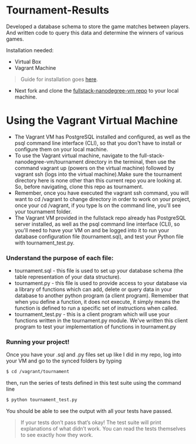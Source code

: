 # Tournament-Results
Developed a database schema to store the game matches between players. And written code to query this data and determine the winners of various games.

Installation needed:
  - Virtual Box
  - Vagrant Machine  
> Guide for installation goes [here](https://www.google.com/url?q=https://www.udacity.com/wiki/ud197/install-vagrant&sa=D&ust=1490854878829000&usg=AFQjCNFHekjbFdZ6IjFikEkXl0kKS2jfXg).
- Next fork and clone the [fullstack-nanodegree-vm repo](https://www.google.com/url?q=http://github.com/udacity/fullstack-nanodegree-vm&sa=D&ust=1490854878831000&usg=AFQjCNFLyYQ_rt2ifBZCxIdJK3XN7CpLzg) to your local machine.
# Using the Vagrant Virtual Machine

  - The Vagrant VM has PostgreSQL installed and configured, as well as the psql command line interface (CLI), so that you don't have to install or configure them on your local machine.
  - To use the Vagrant virtual machine, navigate to the full-stack-nanodegree-vm/tournament directory in the terminal, then use the command vagrant up (powers on the virtual machine) followed by vagrant ssh (logs into the virtual machine).Make sure the tournament directory here is none other than this current repo you are looking at. So, before navigating, clone this repo as tournament.
  - Remember, once you have executed the vagrant ssh command, you will want to cd /vagrant to change directory in order to work on your project, once your cd /vagrant, if you type ls on the command line, you'll see your tournament folder.
  - The Vagrant VM provided in the fullstack repo already has PostgreSQL server installed, as well as the psql command line interface (CLI), so you'll need to have your VM on and be logged into it to run your database configuration file (tournament.sql), and test your Python file with tournament_test.py.

### Understand the purpose of each file:

- tournament.sql  - this file is used to set up your database schema (the table representation of your data structure).
- tournament.py - this file is used to provide access to your database via a library of functions which can add, delete or query data in your database to another python program (a client program). Remember that when you define a function, it does not execute, it simply means the function is defined to run a specific set of instructions when called.
- tournament_test.py - this is a client program which will use your functions written in the tournament.py module. We've written this client program to test your implementation of functions in tournament.py


### Running your project!
Once you have your .sql and .py files set up like I did in my repo, log into your VM and go to the synced folders by typing 
```sh 
$ cd /vagrant/tournament
```
then, run the series of tests defined in this test suite using the command line 
```sh
$ python tournament_test.py 
```
You should be able to see the output with all your tests have passed.
> If your tests don’t pass that’s okay! The test suite will print explanations of what didn’t work. You can read the tests themselves to see exactly how they work.

